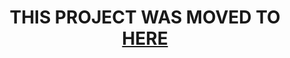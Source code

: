 <h1 align="center">THIS PROJECT WAS MOVED TO <a href="https://github.com/Wumpus-University/HappyCord">HERE</a></h1>
